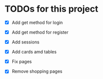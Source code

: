 # TODOs for this project

- [x] Add get method for login
- [x] Add get method for register
- [x] Add sessions
- [x] Add cards amd tables
- [x] Fix pages
- [x] Remove shopping pages

